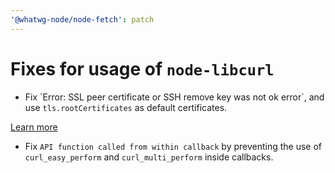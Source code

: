 ```yaml
---
'@whatwg-node/node-fetch': patch
---
```


# Fixes for usage of `node-libcurl`

- Fix \`Error: SSL peer certificate or SSH remove key was not ok error\`, and use `tls.rootCertificates` as default certificates.

[Learn more](https://github.com/JCMais/node-libcurl/blob/develop/COMMON_ISSUES.md)

- Fix `API function called from within callback` by preventing the use of `curl_easy_perform` and `curl_multi_perform` inside callbacks.